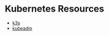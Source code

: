 # Kubernetes Resources

* [k3s](https://k3s.io/)
* [kubeadm](https://github.com/cablespaghetti/kubeadm-aws)
